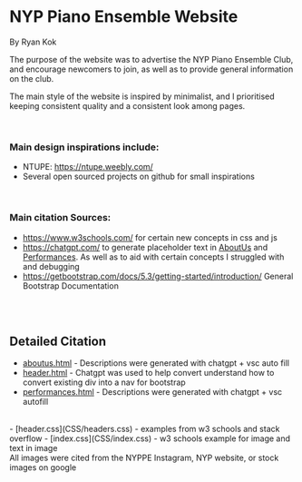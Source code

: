 # NYP Piano Ensemble Website
By Ryan Kok

The purpose of the website was to advertise the NYP Piano Ensemble Club, and encourage newcomers to join, as well as to provide general information on the club.

The main style of the website is inspired by minimalist, and I prioritised keeping consistent quality and a consistent look among pages.

<br>

### Main design inspirations include:
- NTUPE: https://ntupe.weebly.com/
- Several open sourced projects on github for small inspirations

<br>

### Main citation Sources:
- https://www.w3schools.com/ for certain new concepts in css and js
- https://chatgpt.com/ to generate placeholder text in [AboutUs](HTML/aboutus.html) and [Performances](HTML/performances.html). As well as to aid with certain concepts I struggled with and debugging
- https://getbootstrap.com/docs/5.3/getting-started/introduction/ General Bootstrap Documentation

<br><br>

## Detailed Citation
- [aboutus.html](HTML/aboutus.html) - Descriptions were generated with chatgpt + vsc auto fill
- [header.html](HTML/header.html) - Chatgpt was used to help convert understand how to convert existing div into a nav for bootstrap
- [performances.html](HTML/performances.html) - Descriptions were generated with chatgpt + vsc autofill
<br>
- [header.css](CSS/headers.css) - examples from w3 schools and stack overflow
- [index.css](CSS/index.css) - w3 schools example for image and text in image
<br>
All images were cited from the NYPPE Instagram, NYP website, or stock images on google
